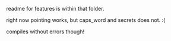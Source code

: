 readme for features is within that folder.

right now pointing works, but caps_word and secrets does not. :(

compiles without errors though!
